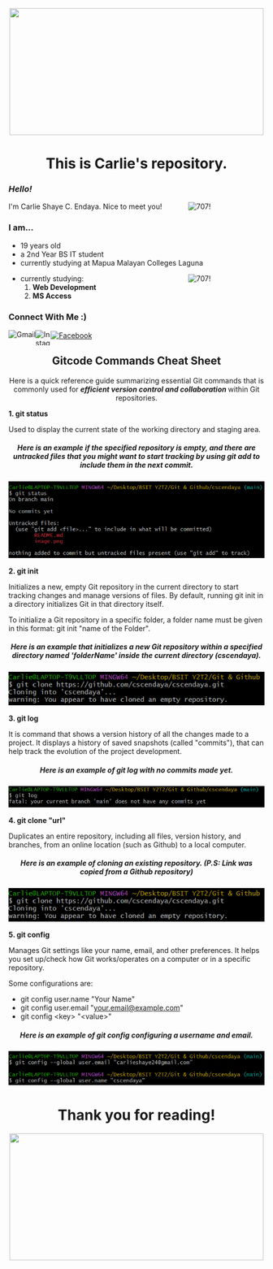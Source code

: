 <p align="center">
<img width="500" height="250" align="center" src="https://i.pinimg.com/originals/ee/32/7e/ee327e34ea333afb0b31b28a6f94997e.gif">
</p>

<h1 align="center"> This is Carlie's repository.

### *Hello!*
<img align="right" alt="707!" width="150" src="https://media.tenor.co/images/051fac4d326f4c062f318a38cecff80a/tenor.gif">
I'm Carlie Shaye C. Endaya. Nice to meet you! 

### I am...
- 19 years old
- a 2nd Year BS IT student 
- currently studying at Mapua Malayan Colleges Laguna
<img align="right" alt="707!" width="150" src="https://steamuserimages-a.akamaihd.net/ugc/1008186273624660365/21ED931D180FDB227B4103EDE92257ED5CFB2024/?imw=512&&ima=fit&impolicy=Letterbox&imcolor=%23000000&letterbox=false">

- currently studying:
    1. **Web Development**
    2. **MS Access** 

### Connect With Me :)

[<img align="left" src="https://iconape.com/wp-content/uploads/1/11/gmail-02.png" alt="Gmail" height="30em">](carlieshaye24@gmail.com)

[<img align="left" src="https://imagensemoldes.com.br/wp-content/uploads/2020/04/%C3%8Dcone-Instagram-PNG.png" alt="Instagram" height="30em" width="30">](https://www.instagram.com/carislying/)
  
[<img align="center" src="https://www.edigitalagency.com.au/wp-content/uploads/Facebook-logo-blue-circle-large-transparent-png.png" alt="Facebook" height="30em" width="30" >](https://www.facebook.com/carislying/)   


<h2 align="center"> Gitcode Commands Cheat Sheet </h2>
<p align="center">
Here is a quick reference guide summarizing essential Git commands that is  commonly used for <b><i>efficient version control and collaboration </b></i> within Git repositories.
</p>
<b>1. git status</b>
<p> 
Used to display the current state of the working directory and staging area.</p>
<h5 align="center"> Here is an example if the specified repository is empty, and there are untracked files that you might want to start tracking by using git add to include them in the next commit.
</h5>
<p align="center"><img src="https://github.com/cscendaya/cscendaya/blob/main/uploaded%20pics/status.png?raw=true"></p>

<b>2. git init</b>
<p>
Initializes a new, empty Git repository in the current directory to start tracking changes and manage versions of files. By default, running git init in a directory initializes Git in that directory itself. 

To initialize a Git repository in a specific folder, a folder name must be given in this format: git init "name of the Folder". 
</p>
<h5 align="center"> Here is an example that initializes a new Git repository within a specified directory named 'folderName' inside the current directory (cscendaya).</h5>
<p align="center"><img src="https://github.com/cscendaya/cscendaya/blob/main/uploaded%20pics/clone.png?raw=true"></p>

<b> 3. git log</b>
<p>
It is command that shows a version history of all the changes made to a project. It displays a history of saved snapshots (called "commits"), that can help track the evolution of the project development.
</p>
<h5 align="center"> Here is an example of git log with no commits made yet.</h5>
<p align="center"><img src="https://github.com/cscendaya/cscendaya/blob/main/uploaded%20pics/log.png?raw=true"></p>

<b> 4. git clone "url"</b>
<p>
Duplicates an entire repository, including all files, version history, and branches, from an online location (such as Github) to a local computer.
</p>
<h5 align="center"> Here is an example of cloning an existing repository. <i>(P.S: Link was copied from a Github repository)</i></h5>
<p align="center"><img src="https://github.com/cscendaya/cscendaya/blob/main/uploaded%20pics/clone.png?raw=true"></p>

<b> 5. git config </b>
<p>
Manages Git settings like your name, email, and other preferences. It helps you set up/check how Git works/operates on a computer or in a specific repository.

Some configurations are:
- git config user.name "Your Name"
- git config user.email "your.email@example.com"
- git config \<key> "\<value>"
</p>

<h5 align="center"> Here is an example of git config configuring a username and email.</h5>
<p align="center"><img src="https://github.com/cscendaya/cscendaya/blob/main/uploaded%20pics/config.png?raw=true"></p>


<h1 align="center"> Thank you for reading! </h1>
<p align="center">
<img width="500" height="250" src="https://www.icegif.com/wp-content/uploads/2022/08/icegif-402.gif">
</p>

